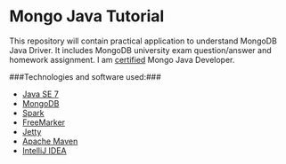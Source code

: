 # Mongo Java Tutorial
This repository will contain practical application to understand MongoDB Java Driver. It includes MongoDB university exam
question/answer and homework assignment.
I am [certified](https://s3.amazonaws.com/edu-cert.10gen.com/downloads/4c1cb62e4e254b7e8e828afdfa8bec6a/Certificate.pdf)  Mongo Java Developer.

###Technologies and software used:###
* [Java SE 7](http://www.oracle.com/technetwork/java/javase/downloads/index.html)
* [MongoDB](http://www.mongodb.org/)
* [Spark](http://www.sparkjava.com/)
* [FreeMarker](http://freemarker.org/)
* [Jetty](http://www.eclipse.org/jetty/)
* [Apache Maven](http://maven.apache.org/index.html)
* [IntelliJ IDEA](http://www.jetbrains.com/idea/)

